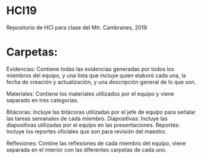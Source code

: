 # HCI19
Repositorio de HCI para clase del Mtr. Cambranes, 2019

# Carpetas:

Evidencias: 
Contiene todas las evidencias generadas por todos los miembros del equipo, y una lista que incluye quien elaboró cada una, la fecha de creación y actualización, y una descripción general de lo que son.

Materiales:
Contiene los materiales utilizados por el equipo y viene separado en tres categorías.

    
   Bitácoras:
              Incluye las bitácoras utilizadas por el jefe de equipo para señalar las tareas semanales de cada miembro.
   Diapositivas:
              Incluye las diapositivas utilizadas por el equipo en las presentaciones.
   Reportes:
              Incluye los reportes oficiales que son para revisión del maestro.
             
Reflexiones: 
Contine las reflexiones de cada miembro del equipo, viene separada en el interior con las diferentes carpetas de cada uno.

